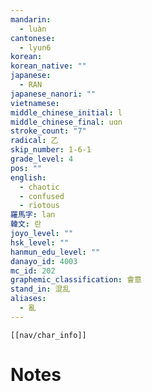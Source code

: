```yaml
---
mandarin:
  - luàn
cantonese:
  - lyun6
korean:
korean_native: ""
japanese:
  - RAN
japanese_nanori: ""
vietnamese:
middle_chinese_initial: l
middle_chinese_final: uɑn
stroke_count: "7"
radical: 乙
skip_number: 1-6-1
grade_level: 4
pos: ""
english:
  - chaotic
  - confused
  - riotous
羅馬字: lan
韓文: 란
joyo_level: ""
hsk_level: ""
hanmun_edu_level: ""
danayo_id: 4003
mc_id: 202
graphemic_classification: 會意
stand_in: 混乱
aliases:
  - 亂
---
```

```meta-bind-embed
[[nav/char_info]]
```

# Notes
